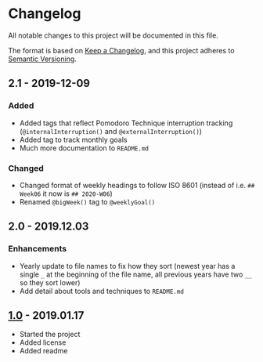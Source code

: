 # Changelog  
All notable changes to this project will be documented in this file.  

The format is based on [Keep a Changelog](https://keepachangelog.com/en/1.0.0/), and this project adheres to [Semantic Versioning](https://semver.org).  

## 2.1 - 2019-12-09  

### Added  
- Added tags that reflect Pomodoro Technique interruption tracking (`@internalInterruption()` and `@externalInterruption()`)  
- Added tag to track monthly goals  
- Much more documentation to `README.md`  

### Changed  
- Changed format of weekly headings to follow ISO 8601 (instead of i.e. `## Week06` it now is `## 2020-W06`)  
- Renamed `@bigWeek()` tag to `@weeklyGoal()`  

## 2.0 - 2019.12.03  

### Enhancements  

- Yearly update to file names to fix how they sort (newest year has a single `_` at the beginning of the file name, all previous years have two `__` so they sort lower)  
- Add detail about tools and techniques to `README.md`  

## [1.0](https://github.com/ryan-p-randall/monthly-planning-files/tree/807a81a6fec5506378a2e99ec038ab6e2e4171cb) - 2019.01.17  

- Started the project  
- Added license  
- Added readme  
